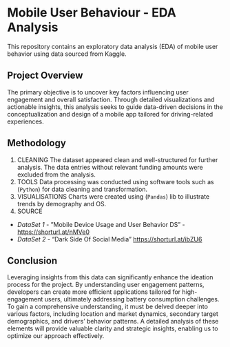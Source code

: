 # Mobile User Behaviour - EDA Analysis

This repository contains an exploratory data analysis (EDA) of mobile user behavior using data sourced from Kaggle.

## Project Overview 
The primary objective is to uncover key factors influencing user engagement and overall satisfaction. Through detailed visualizations and actionable insights, this analysis seeks to guide data-driven decisions in the conceptualization and design of a mobile app tailored for driving-related experiences.

## Methodology 
1. CLEANING
The dataset appeared clean and well-structured for further analysis. The data entries without relevant funding amounts were excluded from the analysis. 
2. TOOLS
Data processing was conducted using software tools such as (`Python`) for data cleaning and transformation.
3. VISUALISATIONS
Charts were created using (`Pandas`) lib to illustrate trends by demography and OS.
4. SOURCE
- _DataSet 1_ - ”Mobile Device Usage and User Behavior DS” - https://shorturl.at/nMVe0
- _DataSet 2_ - “Dark Side Of Social Media” https://shorturl.at/ibZU6 

## Conclusion
Leveraging insights from this data can significantly enhance the ideation process for the project. By understanding user engagement patterns, developers can create more efficient applications tailored for high-engagement users, ultimately addressing battery consumption challenges. To gain a comprehensive understanding, it must be delved deeper into various factors, including location and market dynamics, secondary target demographics, and drivers’ behavior patterns. A detailed analysis of these elements will provide valuable clarity and strategic insights, enabling us to optimize our approach effectively.
